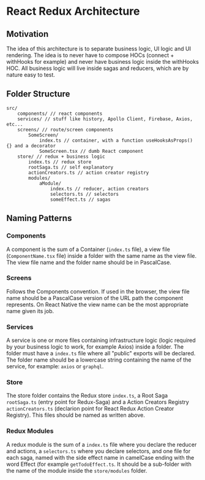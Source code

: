 # React Redux Architecture

## Motivation

The idea of this architecture is to separate business logic, UI logic and UI rendering. The idea is to never have to compose HOCs (connect + withHooks for example) and never have business logic inside the withHooks HOC. All business logic will live inside sagas and reducers, which are by nature easy to test.

## Folder Structure

```tsx
src/
	components/ // react components
	services/ // stuff like history, Apollo Client, Firebase, Axios, etc...
	screens/ // route/screen components
		SomeScreen/
			index.ts // container, with a function useHooksAsProps() {} and a decorator
			SomeScreen.tsx // dumb React component
	store/ // redux + business logic
		index.ts // redux store
		rootSaga.ts // self explanatory
		actionCreators.ts // action creator registry
		modules/
			aModule/
				index.ts // reducer, action creators
				selectors.ts // selectors
				someEffect.ts // sagas
```

## Naming Patterns

### Components

A component is the sum of a Container (`index.ts` file), a view file (`ComponentName.tsx` file) inside a folder with the same name as the view file. The view file name and the folder name should be in PascalCase.

### Screens

Follows the Components convention. If used in the browser, the view file name should be a PascalCase version of the URL path the component represents. On React Native the view name can be the most appropriate name given its job.

### Services

A service is one or more files containing infrastructure logic (logic required by your business logic to work, for example Axios) inside a folder. The folder must have a `index.ts` file where all "public" exports will be declared. The folder name should be a lowercase string containing the name of the service, for example: `axios` or `graphql`.

### Store

The store folder contains the Redux store `index.ts`, a Root Saga `rootSaga.ts` (entry point for Redux-Saga) and a Action Creators Registry `actionCreators.ts` (declarion point for React Redux Action Creator Registry). This files should be named as written above.

### Redux Modules

A redux module is the sum of a `index.ts` file where you declare the reducer and actions, a `selectors.ts` where you declare selectors, and one file for each saga, named with the side effect name in camelCase ending with the word Effect (for example `getTodoEffect.ts`. It should be a sub-folder with the name of the module inside the `store/modules` folder.
